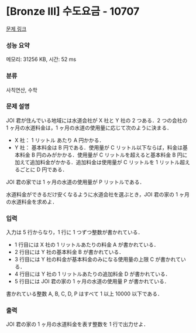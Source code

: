 # [Bronze III] 수도요금 - 10707 

[문제 링크](https://www.acmicpc.net/problem/10707) 

### 성능 요약

메모리: 31256 KB, 시간: 52 ms

### 분류

사칙연산, 수학

### 문제 설명

<p>JOI 君が住んでいる地域には水道会社が X 社と Y 社の 2 つある．2 つの会社の 1 ヶ月の水道料金は，1 ヶ月の水道の使用量に応じて次のように決まる．</p>

<ul>
	<li>X 社： 1 リットル あたり A 円かかる．</li>
	<li>Y 社： 基本料金は B 円である．使用量が C リットル以下ならば，料金は基本料金 B 円のみがかかる．使用量が C リットルを超えると基本料金 B 円に加えて追加料金がかかる．追加料金は使用量が C リットルを 1 リットル超えるごとに D 円である．</li>
</ul>

<p>JOI 君の家では 1 ヶ月の水道の使用量が P リットルである．</p>

<p>水道料金ができるだけ安くなるように水道会社を選ぶとき，JOI 君の家の 1 ヶ月の水道料金を求めよ．</p>

### 입력 

 <p>入力は 5 行からなり，1 行に 1 つずつ整数が書かれている．</p>

<ul>
	<li>1 行目には X 社の 1 リットルあたりの料金 A が書かれている．</li>
	<li>2 行目には Y 社の基本料金 B が書かれている．</li>
	<li>3 行目には Y 社の料金が基本料金のみになる使用量の上限 C が書かれている．</li>
	<li>4 行目には Y 社の 1 リットルあたりの追加料金 D が書かれている．</li>
	<li>5 行目には JOI 君の家の 1 ヶ月の水道の使用量 P が書かれている．</li>
</ul>

<p>書かれている整数 A, B, C, D, P はすべて 1 以上 10000 以下である．</p>

### 출력 

 <p>JOI 君の家の 1 ヶ月の水道料金を表す整数を 1 行で出力せよ．</p>

